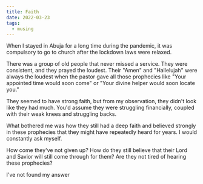 ```yaml
---
title: Faith
date: 2022-03-23
tags:
  - musing
---
```

When I stayed in Abuja for a long time during the pandemic, it was compulsory to go to church after the lockdown laws were relaxed.

There was a group of old people that never missed a service. They were consistent, and they prayed the loudest. Their "Amen" and "Hallelujah" were always the loudest when the pastor gave all those prophecies like "Your appointed time would soon come" or "Your divine helper would soon locate you."

They seemed to have strong faith, but from my observation, they didn't look like they had much. You'd assume they were struggling financially, coupled with their weak knees and struggling backs.

What bothered me was how they still had a deep faith and believed strongly in these prophecies that they might have repeatedly heard for years. I would constantly ask myself.

How come they've not given up? 
How do they still believe that their Lord and Savior will still come through for them?
Are they not tired of hearing these prophecies?

I've not found my answer